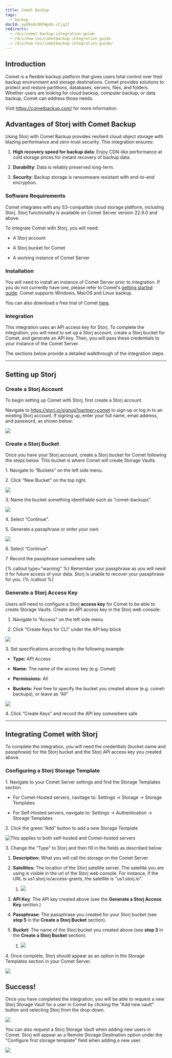 ```yaml
---
title: Comet Backup
tags:
  - backup
docId: ayERoOc0hFWpUG-cCjq1f
redirects:
  - /dcs/comet-backup-integration-guide
  - /dcs/how-tos/cometbackup-integration-guide
  - /dcs/how-tos/cometbackup-integration-guide/
---
```


## Introduction

Comet is a flexible backup platform that gives users total control over their backup environment and storage destinations. Comet provides solutions to protect and restore partitions, databases, servers, files, and folders. Whether users are looking for cloud backup, computer backup, or data backup, Comet can address those needs.

Visit <https://cometbackup.com/> for more information.

## Advantages of Storj with Comet Backup

Using Storj with Comet Backup provides resilient cloud object storage with blazing performance and zero-trust security. This integration ensures:

1.  **High recovery speed for backup data**: Enjoy CDN-like performance at cold storage prices for instant recovery of backup data.

2.  **Durability**: Data is reliably preserved long-term.

3.  **Security**: Backup storage is ransomware resistant with end-to-end encryption.

### Software Requirements

Comet integrates with any S3-compatible cloud storage platform, including Storj. Storj functionality is available on Comet Server version 22.9.0 and above.

To integrate Comet with Storj, you will need:

- A Storj account

- A Storj bucket for Comet

- A working instance of Comet Server

### Installation

You will need to install an instance of Comet Server prior to integration. If you do not currently have one, please refer to Comet’s [getting started guide](https://docs.cometbackup.com/latest/). Comet supports Windows, MacOS and Linux backup.

You can also download a free trial of Comet [here](https://cometbackup.com/signup).

### Integration

This integration uses an API access key for Storj. To complete the integration, you will need to set up a Storj account, create a Storj bucket for Comet, and generate an API key. Then, you will pass these credentials to your instance of the Comet Server.

The sections below provide a detailed walkthrough of the integration steps.

---

## Setting up Storj

### Create a Storj Account

To begin setting up Comet with Storj, first create a Storj account.

Navigate to <https://storj.io/signup?partner=comet> to sign up or log in to an existing Storj account. If signing up, enter your full name, email address, and password, as shown below:

![](https://link.us1.storjshare.io/raw/jua7rls6hkx5556qfcmhrqed2tfa/docs/images/Q7WPRJpkbFkJs17bqTZBD_comet-backup-storj.png)

### Create a Storj Bucket

Once you have your Storj account, create a Storj bucket for Comet following the steps below. This bucket is where Comet will create Storage Vaults.

1\. Navigate to “Buckets” on the left side menu.

2\. Click “New Bucket” on the top right.

![](https://link.us1.storjshare.io/raw/jua7rls6hkx5556qfcmhrqed2tfa/docs/images/jbnQ38ynnrWl0jnO_j-E5_comet-backup-storj-2.png)

3\. Name the bucket something identifiable such as “comet-backups”.

![](https://link.us1.storjshare.io/raw/jua7rls6hkx5556qfcmhrqed2tfa/docs/images/rfBV0Z4_dDhMJXM5FmVQh_comet-backup-storj-3.png)

4\. Select “Continue”.

5\. Generate a passphrase or enter your own.

![](https://link.us1.storjshare.io/raw/jua7rls6hkx5556qfcmhrqed2tfa/docs/images/YSw0iVI4F7so2Z0A2Zpyr_comet-backup-storj-4.png)

6\. Select “Continue”.

7\. Record the passphrase somewhere safe.

{% callout type="warning"  %}
Remember your passphrase as you will need it for future access of your data. Storj is unable to recover your passphrase for you.
{% /callout %}

### Generate a Storj Access Key

Users will need to configure a Storj **access key** for Comet to be able to create Storage Vaults. Create an API access key in the Storj web console:

1.  Navigate to “Access” on the left side menu

2.  Click “Create Keys for CLI” under the API key block

![](https://link.us1.storjshare.io/raw/jua7rls6hkx5556qfcmhrqed2tfa/docs/images/vilNSGBWFtH5jGNTB_Lzf_comet-backup-storj-5.png)

3\. Set specifications according to the following example:

- **Type:** API Access

- **Name:** The name of the access key (e.g. Comet)

- **Permissions:** All

- **Buckets:** Feel free to specify the bucket you created above (e.g. comet-backups), or leave as “All”

![](https://link.us1.storjshare.io/raw/jua7rls6hkx5556qfcmhrqed2tfa/docs/images/orCpR_aiaxgbM22_yHm5u_comet-backup-storj-6.png)

4\. Click “Create Keys” and record the API key somewhere safe

---

## Integrating Comet with Storj

To complete the integration, you will need the credentials (bucket name and passphrase) for the Storj bucket and the Storj API access key you created above.

### Configuring a Storj Storage Template

1\. Navigate to your Comet Server settings and find the Storage Templates section

- For Comet-Hosted servers, navitage to: Settings -> Storage -> Storage Templates

- For Self-Hosted servers, navigate to: Settings -> Authentication -> Storage Templates

2\. Click the green “Add” button to add a new Storage Template

![This applies to both self-hosted and Comet-hosted servers](https://link.us1.storjshare.io/raw/jua7rls6hkx5556qfcmhrqed2tfa/docs/images/oDRf5aD6ICAw55-445ij9_comet-backup-storj-7.png)

3\. Change the “Type” to Storj and then fill in the fields as described below:

1.  **Description:** What you will call the storage on the Comet Server

2.  **Satellites:** The location of the Storj satellite server. The satellite you are using is visible in the url of the Storj web console. For instance, if the URL is us1.storj.io/access-grants, the satellite is "us1.storj.io".

    1.  ![](https://link.us1.storjshare.io/raw/jua7rls6hkx5556qfcmhrqed2tfa/docs/images/xLXByP86sqG7PX284cPZf_comet-backup-storj-8.png)

3.  **API Key**: The API key created above (see the **Generate a Storj Access Key** section.)

4.  **Passphrase**: The passphrase you created for your Storj bucket (see **step 5** in the **Create a Storj Bucket** section).

5.  **Bucket**: The name of the Storj bucket you created above (see **step 3** in the **Create a Storj Bucket** section).
    1.  ![](https://link.us1.storjshare.io/raw/jua7rls6hkx5556qfcmhrqed2tfa/docs/images/vxzj-ZT6HEef6OaZ72NjH_comet-backup-storj-9.png)

4\. Once complete, Storj should appear as an option in the Storage Templates section in your Comet Server.

![](https://link.us1.storjshare.io/raw/jua7rls6hkx5556qfcmhrqed2tfa/docs/images/XxAOobRYzheuX-zXCvafu_comet-backup-storj-10.png)

## Success!

Once you have completed the integration, you will be able to request a new Storj Storage Vault for a user in Comet by clicking the "Add new vault" button and selecting Storj from the drop-down.

![](https://link.us1.storjshare.io/raw/jua7rls6hkx5556qfcmhrqed2tfa/docs/images/dmYZDueoNCPS4FxME7yTY_comet-backup-storj-11.png)

You can also request a Storj Storage Vault when adding new users in Comet. Storj will appear as a Remote Storage Destination option under the "Configure first storage template" field when adding a new user.

![](https://link.us1.storjshare.io/raw/jua7rls6hkx5556qfcmhrqed2tfa/docs/images/klQ89ODj1CLqzsqtgr6xe_comet-backup-storj-12.png)
